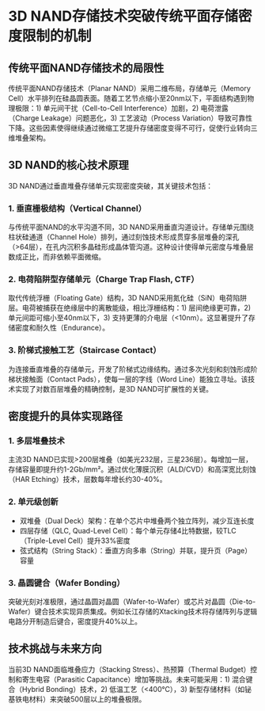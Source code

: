 # 3D NAND存储技术突破传统平面存储密度限制的机制

## 传统平面NAND存储技术的局限性
传统平面NAND存储技术（Planar NAND）采用二维布局，存储单元（Memory Cell）水平排列在硅晶圆表面。随着工艺节点缩小至20nm以下，平面结构遇到物理极限：1) 单元间干扰（Cell-to-Cell Interference）加剧，2) 电荷泄露（Charge Leakage）问题恶化，3) 工艺波动（Process Variation）导致可靠性下降。这些因素使得继续通过微缩工艺提升存储密度变得不可行，促使行业转向三维堆叠架构。

## 3D NAND的核心技术原理
3D NAND通过垂直堆叠存储单元实现密度突破，其关键技术包括：

### 1. 垂直栅极结构（Vertical Channel）
与传统平面NAND的水平沟道不同，3D NAND采用垂直沟道设计。存储单元围绕柱状硅通道（Channel Hole）排列，通过刻蚀技术形成贯穿多层堆叠的深孔（>64层），在孔内沉积多晶硅形成晶体管沟道。这种设计使得单元密度与堆叠层数成正比，而非依赖平面微缩。

### 2. 电荷陷阱型存储单元（Charge Trap Flash, CTF）
取代传统浮栅（Floating Gate）结构，3D NAND采用氮化硅（SiN）电荷陷阱层。电荷被捕获在绝缘层中的离散能级，相比浮栅结构：1) 层间绝缘更可靠，2) 单元间距可缩小至40nm以下，3) 支持更薄的介电层（<10nm）。这显著提升了存储密度和耐久性（Endurance）。

### 3. 阶梯式接触工艺（Staircase Contact）
为连接垂直堆叠的存储单元，开发了阶梯式边缘结构。通过多次光刻和刻蚀形成阶梯状接触面（Contact Pads），使每一层的字线（Word Line）能独立寻址。该技术实现了对数百层堆叠的精确控制，是3D NAND可扩展性的关键。

## 密度提升的具体实现路径

### 1. 多层堆叠技术
主流3D NAND已实现>200层堆叠（如美光232层，三星236层）。每增加一层，存储容量即提升约1-2Gb/mm²。通过优化薄膜沉积（ALD/CVD）和高深宽比刻蚀（HAR Etching）技术，层数每年增长约30-40%。

### 2. 单元级创新
- 双堆叠（Dual Deck）架构：在单个芯片中堆叠两个独立阵列，减少互连长度
- 四层存储（QLC, Quad-Level Cell）：每个单元存储4比特数据，较TLC（Triple-Level Cell）提升33%密度
- 弦式结构（String Stack）：垂直方向多串（String）并联，提升页（Page）容量

### 3. 晶圆键合（Wafer Bonding）
突破光刻对准极限，通过晶圆对晶圆（Wafer-to-Wafer）或芯片对晶圆（Die-to-Wafer）键合技术实现异质集成。例如长江存储的Xtacking技术将存储阵列与逻辑电路分开制造后键合，密度提升40%以上。

## 技术挑战与未来方向
当前3D NAND面临堆叠应力（Stacking Stress）、热预算（Thermal Budget）控制和寄生电容（Parasitic Capacitance）增加等挑战。未来可能采用：1) 混合键合（Hybrid Bonding）技术，2) 低温工艺（<400°C），3) 新型存储材料（如铋基铁电材料）来突破500层以上的堆叠极限。